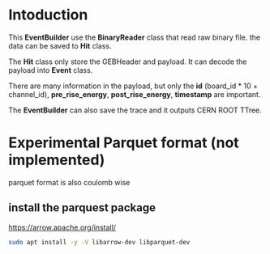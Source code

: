 # Intoduction

This **EventBuilder** use the **BinaryReader** class that read raw binary file. the data can be saved to **Hit** class. 

The **Hit** class only store the GEBHeader and payload. It can decode the payload into **Event** class. 

There are many information in the payload, but only the **id** (board_id * 10 + channel_id), **pre_rise_energy**, **post_rise_energy**, **timestamp** are important.

The **EventBuilder** can also save the trace and it outputs CERN ROOT TTree. 


# Experimental Parquet format (not implemented)

parquet format is also coulomb wise 

## install the parquest package

https://arrow.apache.org/install/

```sh
sudo apt install -y -V libarrow-dev libparquet-dev
```